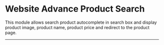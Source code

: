 # Website Advance Product Search

This module allows search product autocomplete in search box and display product image, product name, product price and
redirect to the product page.

---
